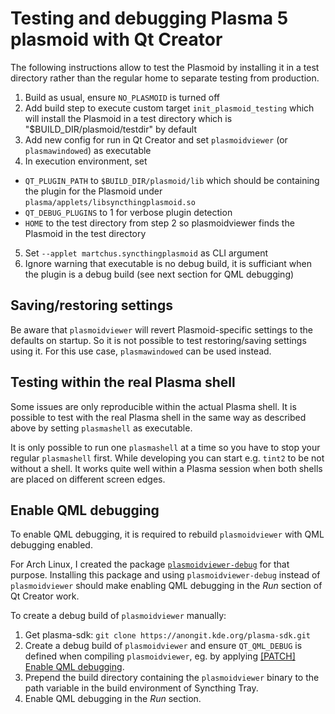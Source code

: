 # Testing and debugging Plasma 5 plasmoid with Qt Creator

The following instructions allow to test the Plasmoid by installing it in a test directory
rather than the regular home to separate testing from production.

1. Build as usual, ensure `NO_PLASMOID` is turned off
2. Add build step to execute custom target `init_plasmoid_testing` which
   will install the Plasmoid in a test directory which is "$BUILD_DIR/plasmoid/testdir"
   by default
3. Add new config for run in Qt Creator and set `plasmoidviewer` (or `plasmawindowed`)
   as executable
4. In execution environment, set
  * `QT_PLUGIN_PATH` to `$BUILD_DIR/plasmoid/lib` which should be containing the plugin
    for the Plasmoid under `plasma/applets/libsyncthingplasmoid.so`
  * `QT_DEBUG_PLUGINS` to 1 for verbose plugin detection
  * `HOME` to the test directory from step 2 so plasmoidviewer finds the Plasmoid
    in the test directory
5. Set `--applet martchus.syncthingplasmoid` as CLI argument
6. Ignore warning that executable is no debug build, it is sufficiant when
   the plugin is a debug build (see next section for QML debugging)

## Saving/restoring settings

Be aware that `plasmoidviewer` will revert Plasmoid-specific settings to the defaults on
startup. So it is not possible to test restoring/saving settings using it.
For this use case, `plasmawindowed` can be used instead.

## Testing within the real Plasma shell

Some issues are only reproducible within the actual Plasma shell. It is possible to test
with the real Plasma shell in the same way as described above by setting `plasmashell` as
executable.

It is only possible to run one `plasmashell` at a time so you have to stop your regular
`plasmashell` first. While developing you can start e.g. `tint2` to be not without a shell.
It works quite well within a Plasma session when both shells are placed on different screen
edges.

## Enable QML debugging

To enable QML debugging, it is required to rebuild `plasmoidviewer` with QML debugging
enabled.

For Arch Linux, I created the package
[`plasmoidviewer-debug`](https://github.com/Martchus/PKGBUILDs/tree/master/plasmoidviewer-debug/default)
for that purpose. Installing this package and using `plasmoidviewer-debug` instead of `plasmoidviewer`
should make enabling QML debugging in the *Run* section of Qt Creator work.

To create a debug build of `plasmoidviewer` manually:

1. Get plasma-sdk: `git clone https://anongit.kde.org/plasma-sdk.git`
2. Create a debug build of `plasmoidviewer` and ensure `QT_QML_DEBUG` is defined when
   compiling `plasmoidviewer`, eg. by applying
   [[PATCH] Enable QML debugging](https://raw.githubusercontent.com/Martchus/PKGBUILDs/master/plasmoidviewer-debug/default/0001-Enable-QML-debugging.patch).
3. Prepend the build directory containing the `plasmoidviewer` binary to the path variable
   in the build environment of Syncthing Tray.
4. Enable QML debugging in the *Run* section.
